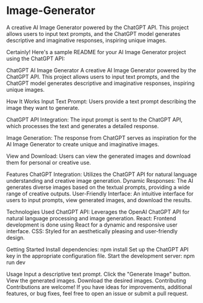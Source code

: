 # Image-Generator
A creative AI Image Generator powered by the ChatGPT API. This project allows users to input text prompts, and the ChatGPT model generates descriptive and imaginative responses, inspiring unique images.



Certainly! Here's a sample README for your AI Image Generator project using the ChatGPT API:

ChatGPT AI Image Generator
A creative AI Image Generator powered by the ChatGPT API. This project allows users to input text prompts, and the ChatGPT model generates descriptive and imaginative responses, inspiring unique images.


How It Works
Input Text Prompt: Users provide a text prompt describing the image they want to generate.

ChatGPT API Integration: The input prompt is sent to the ChatGPT API, which processes the text and generates a detailed response.

Image Generation: The response from ChatGPT serves as inspiration for the AI Image Generator to create unique and imaginative images.

View and Download: Users can view the generated images and download them for personal or creative use.

Features
ChatGPT Integration: Utilizes the ChatGPT API for natural language understanding and creative image generation.
Dynamic Responses: The AI generates diverse images based on the textual prompts, providing a wide range of creative outputs.
User-Friendly Interface: An intuitive interface for users to input prompts, view generated images, and download the results.


Technologies Used
ChatGPT API: Leverages the OpenAI ChatGPT API for natural language processing and image generation.
React: Frontend development is done using React for a dynamic and responsive user interface.
CSS: Styled for an aesthetically pleasing and user-friendly design.


Getting Started
Install dependencies: npm install
Set up the ChatGPT API key in the appropriate configuration file.
Start the development server: npm run dev


Usage
Input a descriptive text prompt.
Click the "Generate Image" button.
View the generated images.
Download the desired images.
Contributing
Contributions are welcome! If you have ideas for improvements, additional features, or bug fixes, feel free to open an issue or submit a pull request.
